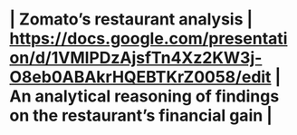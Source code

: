 # | Zomato’s restaurant analysis | https://docs.google.com/presentation/d/1VMlPDzAjsfTn4Xz2KW3j-O8eb0ABAkrHQEBTKrZ0058/edit | An analytical  reasoning of findings on the restaurant’s financial gain |  
